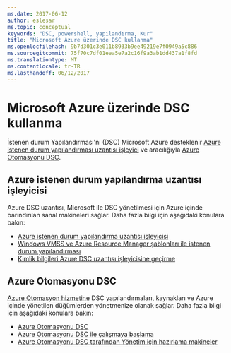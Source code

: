 ```yaml
---
ms.date: 2017-06-12
author: eslesar
ms.topic: conceptual
keywords: "DSC, powershell, yapılandırma, Kur"
title: "Microsoft Azure üzerinde DSC kullanma"
ms.openlocfilehash: 9b7d301c3e011b8933b9ee49219e7f0949a5c886
ms.sourcegitcommit: 75f70c7df01eea5e7a2c16f9a3ab1dd437a1f8fd
ms.translationtype: MT
ms.contentlocale: tr-TR
ms.lasthandoff: 06/12/2017
---
```

# <a name="using-dsc-on-microsoft-azure"></a>Microsoft Azure üzerinde DSC kullanma

İstenen durum Yapılandırması'nı (DSC) Microsoft Azure desteklenir [Azure istenen durum yapılandırması uzantısı işleyici](https://docs.microsoft.com/azure/virtual-machines/virtual-machines-windows-extensions-dsc-overview) ve aracılığıyla [Azure Otomasyonu DSC](https://docs.microsoft.com/azure/automation/automation-dsc-overview).

## <a name="azure-desired-state-configuration-extension-handler"></a>Azure istenen durum yapılandırma uzantısı işleyicisi

Azure DSC uzantısı, Microsoft ile DSC yönetilmesi için Azure içinde barındırılan sanal makineleri sağlar. Daha fazla bilgi için aşağıdaki konulara bakın:

- [Azure istenen durum yapılandırma uzantısı işleyicisi](https://docs.microsoft.com/azure/virtual-machines/virtual-machines-windows-extensions-dsc-overview)
- [Windows VMSS ve Azure Resource Manager şablonları ile istenen durum yapılandırması](https://docs.microsoft.com/azure/virtual-machines/virtual-machines-windows-extensions-dsc-template)
- [Kimlik bilgileri Azure DSC uzantısı işleyicisine geçirme](https://docs.microsoft.com/azure/virtual-machines/virtual-machines-windows-extensions-dsc-credentials)

## <a name="azure-automation-dsc"></a>Azure Otomasyonu DSC

[Azure Otomasyon hizmetine](https://azure.microsoft.com/services/automation/) DSC yapılandırmaları, kaynakları ve Azure içinde yönetilen düğümlerden yönetmenize olanak sağlar. Daha fazla bilgi için aşağıdaki konulara bakın:

- [Azure Otomasyonu DSC](https://docs.microsoft.com/azure/automation/automation-dsc-overview)
- [Azure Otomasyonu DSC ile çalışmaya başlama](https://docs.microsoft.com/azure/automation/automation-dsc-getting-started)
- [Azure Otomasyonu DSC tarafından Yönetim için hazırlama makineler](https://docs.microsoft.com/azure/automation/automation-dsc-onboarding)

